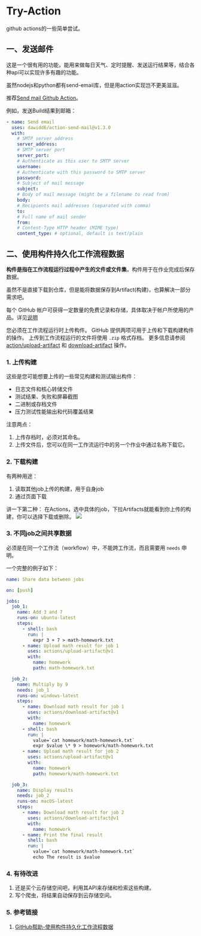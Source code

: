 # Try-Action
github actions的一些简单尝试。

## 一、发送邮件
这是一个很有用的功能，能用来做每日天气、定时提醒、发送运行结果等，结合各种api可以实现许多有趣的功能。

虽然nodejs和python都有send-email库，但是用action实现岂不更美滋滋。

推荐[Send mail Github Action](https://github.com/marketplace/actions/send-email)。

例如，发送Build结果到邮箱：
```yml
- name: Send email
  uses: dawidd6/action-send-mail@v1.3.0
  with:
    # SMTP server address
    server_address: 
    # SMTP server port
    server_port: 
    # Authenticate as this user to SMTP server
    username: 
    # Authenticate with this password to SMTP server
    password: 
    # Subject of mail message
    subject: 
    # Body of mail message (might be a filename to read from)
    body: 
    # Recipients mail addresses (separated with comma)
    to: 
    # Full name of mail sender
    from: 
    # Content-Type HTTP header (MIME type)
    content_type: # optional, default is text/plain
```
## 

## 二、使用构件持久化工作流程数据
**构件是指在工作流程运行过程中产生的文件或文件集**，构件用于在作业完成后保存数据。

虽然不是直接下载到仓库，但是能将数据保存到Artifact(构建)，也算解决一部分需求吧。

每个 GitHub 帐户可获得一定数量的免费记录和存储，具体取决于帐户所使用的产品。详见[说明](https://help.github.com/cn/github/setting-up-and-managing-billing-and-payments-on-github/managing-billing-for-github-actions)

您必须在工作流程运行时上传构件。 GitHub 提供两项可用于上传和下载构建构件的操作。 上传到工作流程运行的文件将使用 <code>.zip</code> 格式存档。 更多信息请参阅 [action/upload-artifact](https://github.com/marketplace/actions/upload-artifact) 和 [download-artifact](https://github.com/marketplace/actions/download-artifact) 操作。

### 1. 上传构建
这些是您可能想要上传的一些常见构建和测试输出构件：
- 日志文件和核心转储文件
- 测试结果、失败和屏幕截图
- 二进制或存档文件
- 压力测试性能输出和代码覆盖结果

注意两点：
1. 上传存档时，必须对其命名。
2. 上传文件后，您可以在同一工作流运行中的另一个作业中通过名称下载它。

### 2. 下载构建
有两种用途：
1. 读取其他job上传的构建，用于自身job
2. 通过页面下载

讲一下第二种：
在Actions，选中具体的job，下拉Artifacts就能看到你上传的构建，你可以选择下载或删除。
![](https://cdn.jsdelivr.net/gh/growvv/img/images/20200207180225.png)

### 3. 不同job之间共享数据
必须是在同一个工作流（workflow）中，不能跨工作流，而且需要用 <code>needs</code> 申明。

一个完整的例子如下：
```yml
name: Share data between jobs

on: [push]

jobs:
  job_1:
    name: Add 3 and 7
    runs-on: ubuntu-latest
    steps:
      - shell: bash
        run: |
          expr 3 + 7 > math-homework.txt
      - name: Upload math result for job 1
        uses: actions/upload-artifact@v1
        with:
          name: homework
          path: math-homework.txt

  job_2:
    name: Multiply by 9
    needs: job_1
    runs-on: windows-latest
    steps:
      - name: Download math result for job 1
        uses: actions/download-artifact@v1
        with:
          name: homework
      - shell: bash
        run: |
          value=`cat homework/math-homework.txt`
          expr $value \* 9 > homework/math-homework.txt
      - name: Upload math result for job 2
        uses: actions/upload-artifact@v1
        with:
          name: homework
          path: homework/math-homework.txt

  job_3:
    name: Display results
    needs: job_2
    runs-on: macOS-latest
    steps:
      - name: Download math result for job 2
        uses: actions/download-artifact@v1
        with:
          name: homework
      - name: Print the final result
        shell: bash
        run: |
          value=`cat homework/math-homework.txt`
          echo The result is $value
```

### 4. 有待改进
1. 还是买个云存储空间吧，利用其API来存储和检索这些构建。
2. 写个爬虫，将结果自动保存到云存储空间。

### 5. 参考链接
1. [GitHub帮助-使用构件持久化工作流程数据](https://help.github.com/cn/actions/automating-your-workflow-with-github-actions/persisting-workflow-data-using-artifacts)

## 
